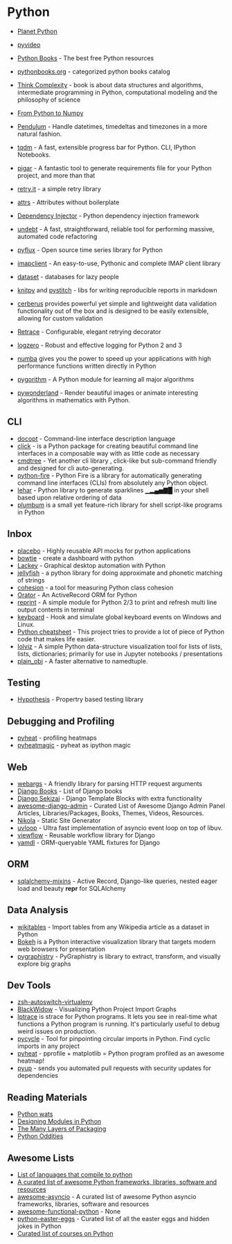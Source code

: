 # Python


* [Planet Python](http://planetpython.org/)
* [pyvideo](http://pyvideo.org/)
* [Python Books](http://pythonbooks.revolunet.com/) - The best free Python resources
* [pythonbooks.org](http://pythonbooks.org/) - categorized python books catalog
* [Think Complexity](http://greenteapress.com/complexity/html/index.html) - book is about data structures and algorithms, intermediate programming in Python, computational modeling and the philosophy of science
* [From Python to Numpy](http://www.labri.fr/perso/nrougier/from-python-to-numpy/)

* [Pendulum](https://pendulum.eustace.io/) - Handle datetimes, timedeltas and timezones in a more natural fashion.
* [tqdm](https://github.com/tqdm/tqdm) - A fast, extensible progress bar for Python. CLI, IPython Notebooks.
* [pigar](https://github.com/Damnever/pigar) - A fantastic tool to generate requirements file for your Python project, and more than that
* [retry.it](https://github.com/seemethere/retry.it) - a simple retry library
* [attrs](https://attrs.readthedocs.io/en/stable/) - Attributes without boilerplate
* [Dependency Injector](https://github.com/ets-labs/python-dependency-injector) - Python dependency injection framework
* [undebt](https://github.com/Yelp/undebt) - A fast, straightforward, reliable tool for performing massive, automated code refactoring
* [pyflux](https://github.com/RJT1990/pyflux) - Open source time series library for Python
* [imapclient](https://github.com/mjs/imapclient) - An easy-to-use, Pythonic and complete IMAP client library
* [dataset](https://dataset.readthedocs.io/en/latest/index.html) - databases for lazy people
* [knitpy](https://github.com/janschulz/knitpy) and [pystitch](https://pystitch.github.io/) - libs for writing reproducible reports in markdown
* [cerberus](http://docs.python-cerberus.org/en/stable/) provides powerful yet simple and lightweight data validation functionality out of the box and is designed to be easily extensible, allowing for custom validation
* [Retrace](http://d0ugal.github.io/retrace/) - Configurable, elegant retrying decorator
* [logzero](https://github.com/metachris/logzero) - Robust and effective logging for Python 2 and 3
* [numba](http://numba.pydata.org/) gives you the power to speed up your applications with high performance functions written directly in Python
* [pygorithm](https://github.com/OmkarPathak/pygorithm) - A Python module for learning all major algorithms
* [pywonderland](https://github.com/neozhaoliang/pywonderland) - Render beautiful images or animate interesting algorithms in mathematics with Python.


## CLI

* [docopt](http://docopt.org) - Command-line interface description language
* [click](http://click.pocoo.org/) - is a Python package for creating beautiful command line interfaces in a composable way with as little code as necessary
* [cmdtree](https://github.com/winkidney/cmdtree) - Yet another cli library , click-like but sub-command friendly and designed for cli auto-generating.
* [python-fire](https://github.com/google/python-fire) - Python Fire is a library for automatically generating command line interfaces (CLIs) from absolutely any Python object.
* [lehar](http://darxtrix.in/lehar/) - Python library to generate sparklines ▁▂▄▅▇█ in your shell based upon relative ordering of data
* [plumbum](https://plumbum.readthedocs.io/en/latest/) is a small yet feature-rich library for shell script-like programs in Python

## Inbox

* [placebo](https://github.com/huseyinyilmaz/placebo) - Highly reusable API mocks for python applications
* [bowtie](https://github.com/jwkvam/bowtie) - create a dashboard with python
* [Lackey](https://github.com/glitchassassin/lackey) - Graphical desktop automation with Python
* [jellyfish](https://github.com/jamesturk/jellyfish) - a python library for doing approximate and phonetic matching of strings
* [cohesion](https://github.com/mschwager/cohesion) - a tool for measuring Python class cohesion
* [Orator](https://orator-orm.com/) - An ActiveRecord ORM for Python
* [reprint](https://github.com/Yinzo/reprint) - A simple module for Python 2/3 to print and refresh multi line output contents in terminal
* [keyboard](https://github.com/boppreh/keyboard) - Hook and simulate global keyboard events on Windows and Linux.
* [Python cheatsheet](https://www.pythonsheets.com/) - This project tries to provide a lot of piece of Python code that makes life easier.
* [lolviz](https://github.com/parrt/lolviz) - A simple Python data-structure visualization tool for lists of lists, lists, dictionaries; primarily for use in Jupyter notebooks / presentations
* [plain_obj](https://github.com/suzaku/plain_obj) - A faster alternative to namedtuple.

## Testing

* [Hypothesis](https://hypothesis.readthedocs.io/en/latest/) - Propertry based testing library

## Debugging and Profiling

* [pyheat](https://github.com/csurfer/pyheat) - profiling heatmaps
* [pyheatmagic](https://github.com/csurfer/pyheatmagic) - pyheat as ipython magic

## Web

* [webargs](http://webargs.readthedocs.io) - A friendly library for parsing HTTP request arguments
* [Django Books](http://djangoweekly.com/books/) - List of Django books
* [Django Sekizai](https://github.com/ojii/django-sekizai) - Django Template Blocks with extra functionality
* [awesome-django-admin](https://github.com/originalankur/awesome-django-admin) - Curated List of Awesome Django Admin Panel Articles, Libraries/Packages, Books, Themes, Videos, Resources.
* [Nikola](https://getnikola.com/) - Static Site Generator
* [uvloop](https://github.com/MagicStack/uvloop) - Ultra fast implementation of asyncio event loop on top of libuv.
* [viewflow](http://viewflow.io) - Reusable workflow library for Django
* [yamdl](https://github.com/andrewgodwin/yamdl) - ORM-queryable YAML fixtures for Django


## ORM

* [sqlalchemy-mixins](https://github.com/absent1706/sqlalchemy-mixins) - Active Record, Django-like queries, nested eager load and beauty __repr__ for SQLAlchemy


## Data Analysis

* [wikitables](https://github.com/bcicen/wikitables) - Import tables from any Wikipedia article as a dataset in Python
* [Bokeh](http://bokeh.pydata.org/en/latest/) is a Python interactive visualization library that targets modern web browsers for presentation 
* [pygraphistry](https://github.com/graphistry/pygraphistry) - PyGraphistry is library to extract, transform, and visually explore big graphs

## Dev Tools

* [zsh-autoswitch-virtualenv](https://github.com/MichaelAquilina/zsh-autoswitch-virtualenv)
* [BlackWidow](https://github.com/madisonmay/BlackWidow) - Visualizing Python Project Import Graphs
* [lptrace](https://github.com/khamidou/lptrace#technical-details) is strace for Python programs. It lets you see in real-time what functions a Python program is running. It's particularly useful to debug weird issues on production.
* [pycycle](https://github.com/bndr/pycycle) - Tool for pinpointing circular imports in Python. Find cyclic imports in any project
* [pyheat](https://github.com/csurfer/pyheat) - pprofile + matplotlib = Python program profiled as an awesome heatmap!
* [pyup](https://pyup.io) - sends you automated pull requests with security updates for dependencies

## Reading Materials

* [Python wats](https://github.com/cosmologicon/pywat)
* [Designing Modules in Python](https://hashedin.com/training/designing-modules-in-python-ebook/)
* [The Many Layers of Packaging](http://sedimental.org/the_packaging_gradient.html) 
* [Python Oddities](https://twitter.com/i/moments/871564334832304128)

## Awesome Lists

* [List of languages that compile to python](https://github.com/vindarel/languages-that-compile-to-python)
* [A curated list of awesome Python frameworks, libraries, software and resources](http://awesome-python.com/)
* [awesome-asyncio](https://github.com/timofurrer/awesome-asyncio) - A curated list of awesome Python asyncio frameworks, libraries, software and resources
* [awesome-functional-python](https://github.com/sfermigier/awesome-functional-python) - None
* [python-easter-eggs](https://github.com/OrkoHunter/python-easter-eggs) - Curated list of all the easter eggs and hidden jokes in Python
* [Curated list of courses on Python](http://bafflednerd.com/learn-python-online/)
